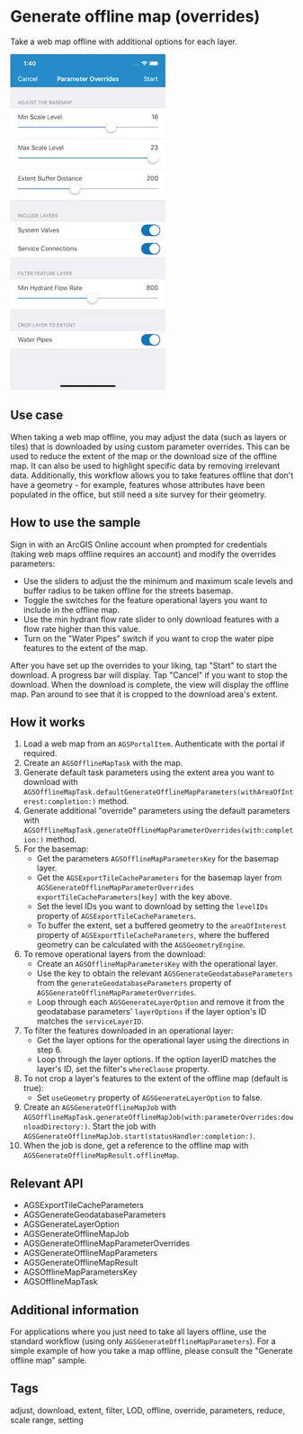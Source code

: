 # Generate offline map (overrides)

Take a web map offline with additional options for each layer.

![Image of generate offline map overrides](generate-offline-map-overrides.png)

## Use case

When taking a web map offline, you may adjust the data (such as layers or tiles) that is downloaded by using custom parameter overrides. This can be used to reduce the extent of the map or the download size of the offline map. It can also be used to highlight specific data by removing irrelevant data. Additionally, this workflow allows you to take features offline that don't have a geometry - for example, features whose attributes have been populated in the office, but still need a site survey for their geometry.

## How to use the sample

Sign in with an ArcGIS Online account when prompted for credentials (taking web maps offline requires an account) and modify the overrides parameters:

* Use the sliders to adjust the the minimum and maximum scale levels and buffer radius to be taken offline for the streets basemap.
* Toggle the switches for the feature operational layers you want to include in the offline map.
* Use the min hydrant flow rate slider to only download features with a flow rate higher than this value.
* Turn on the "Water Pipes" switch if you want to crop the water pipe features to the extent of the map.

After you have set up the overrides to your liking, tap "Start" to start the download. A progress bar will display. Tap "Cancel" if you want to stop the download. When the download is complete, the view will display the offline map. Pan around to see that it is cropped to the download area's extent.

## How it works

1. Load a web map from an `AGSPortalItem`. Authenticate with the portal if required.
2. Create an `AGSOfflineMapTask` with the map.
3. Generate default task parameters using the extent area you want to download with `AGSOfflineMapTask.defaultGenerateOfflineMapParameters(withAreaOfInterest:completion:)` method.
4. Generate additional "override" parameters using the default parameters with `AGSOfflineMapTask.generateOfflineMapParameterOverrides(with:completion:)` method.
5. For the basemap:
    * Get the parameters `AGSOfflineMapParametersKey` for the basemap layer.
    * Get the `AGSExportTileCacheParameters` for the basemap layer from `AGSGenerateOfflineMapParameterOverrides exportTileCacheParameters[key]` with the key above.
    * Set the level IDs you want to download by setting the `levelIDs` property of `AGSExportTileCacheParameters`.
    * To buffer the extent, set a buffered geometry to the `areaOfInterest` property of `AGSExportTileCacheParameters`, where the buffered geometry can be calculated with the `AGSGeometryEngine`.
6. To remove operational layers from the download:
    * Create an `AGSOfflineMapParametersKey` with the operational layer.
    * Use the key to obtain the relevant `AGSGenerateGeodatabaseParameters` from the `generateGeodatabaseParameters` property of `AGSGenerateOfflineMapParameterOverrides`.
    * Loop through each `AGSGenerateLayerOption` and remove it from the geodatabase parameters' `layerOptions` if the layer option's ID matches the `serviceLayerID`.
7. To filter the features downloaded in an operational layer:
    * Get the layer options for the operational layer using the directions in step 6.
    * Loop through the layer options. If the option layerID matches the layer's ID, set the filter's `whereClause` property.
8. To not crop a layer's features to the extent of the offline map (default is true):
    * Set `useGeometry` property of `AGSGenerateLayerOption` to false.
9. Create an `AGSGenerateOfflineMapJob` with `AGSOfflineMapTask.generateOfflineMapJob(with:parameterOverrides:downloadDirectory:)`. Start the job with `AGSGenerateOfflineMapJob.start(statusHandler:completion:)`.
10. When the job is done, get a reference to the offline map with `AGSGenerateOfflineMapResult.offlineMap`.

## Relevant API

* AGSExportTileCacheParameters
* AGSGenerateGeodatabaseParameters
* AGSGenerateLayerOption
* AGSGenerateOfflineMapJob
* AGSGenerateOfflineMapParameterOverrides
* AGSGenerateOfflineMapParameters
* AGSGenerateOfflineMapResult
* AGSOfflineMapParametersKey
* AGSOfflineMapTask

## Additional information

For applications where you just need to take all layers offline, use the standard workflow (using only `AGSGenerateOfflineMapParameters`). For a simple example of how you take a map offline, please consult the "Generate offline map" sample.

## Tags

adjust, download, extent, filter, LOD, offline, override, parameters, reduce, scale range, setting
